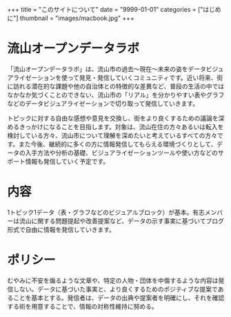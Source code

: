 +++
title = "このサイトについて"
date = "9999-01-01"
categories = ["はじめに"]
thumbnail = "images/macbook.jpg"
+++

# 流山オープンデータラボ

「流山オープンデータラボ」は、流山市の過去〜現在〜未来の姿をデータビジュアライゼーションを使って発見・発信していくコミュニティです。近い将来、街に訪れる潜在的な課題や他の自治体との特徴的な差異など、普段の生活の中ではなかなか気づくことのできない、流山市の「リアル」を分かりやすい表やグラフなどのデータビジュアライゼーションで切り取って発信していきます。

トピックに対する自由な感想や意見を交換し、街をより良くするための議論を深めるきっかけになることを目指します。対象は、流山在住の方々あるいは転入を検討している方々、流山市について理解を深めたいと考えているすべての方々です。また今後、継続的に多くの方に情報発信してもらえる環境づくりとして、データの入手方法や分析の基礎、ビジュアライゼーションツールや使い方などのサポート情報も発信していく予定です。

# 内容

1トピック1データ（表・グラフなどのビジュアルブロック）が基本。有志メンバーは流山に関する問題提起や改善提案など、データの示す事実に基づいてブログ形式で自由に情報を発信していきます。

# ポリシー

むやみに不安を煽るような文章や、特定の人物・団体を中傷するような内容は発信しない。データに基づいた事実と、より良くするためのポジティブな提案であることを基本とする。発信者は、データの出典や提案者を明確にし、それを確認する術を用意することで、情報の対称性維持に努める。
